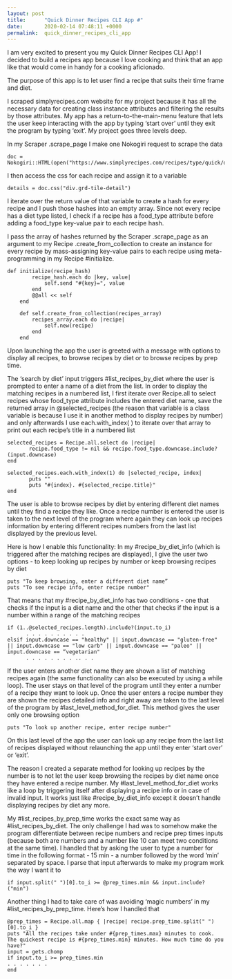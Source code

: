 ```yaml
---
layout: post
title:      "Quick Dinner Recipes CLI App #"
date:       2020-02-14 07:48:11 +0000
permalink:  quick_dinner_recipes_cli_app
---
```



I am very excited to present you my Quick Dinner Recipes CLI App!
I decided to build a recipes app because I love cooking and think that an app like that would come in handy for a cooking aficionado.

The purpose of this app is to let user find a recipe that suits their time frame and diet. 

I scraped simplyrecipes.com website for my project because it has all the necessary data for creating class instance attributes and filtering the results by those attributes. 
My app has a return-to-the-main-menu feature that lets the user keep interacting with the app by typing ‘start over’ until they exit the program by typing ‘exit’. My project goes three levels deep.

In my Scraper .scrape_page I make one Nokogiri request to scrape the data

```
doc = Nokogiri::HTML(open("https://www.simplyrecipes.com/recipes/type/quick/dinner/"))
```

I then access the css for each recipe and assign it to a variable

```
details = doc.css("div.grd-tile-detail")
```

I iterate over the return value of that variable to create a hash for every recipe and I push those hashes into an empty array. Since not every recipe has a diet type listed, I check if a recipe has a food_type attribute before adding a  food_type key-value pair to each recipe hash.

I pass the array of hashes returned by the Scraper .scrape_page as an argument to my Recipe .create_from_collection to create an instance for every recipe by mass-assigning key-value pairs to each recipe using meta-programming in my Recipe #initialize. 

```
def initialize(recipe_hash)
        recipe_hash.each do |key, value|
            self.send "#{key}=", value 
        end
        @@all << self
    end

    def self.create_from_collection(recipes_array)
        recipes_array.each do |recipe|
            self.new(recipe)
        end
    end
```

Upon launching the app the user is greeted with a message with options to display all recipes, to browse recipes by diet or to browse recipes by prep time. 

The ‘search by diet’ input triggers #list_recipes_by_diet where the user is prompted to enter a name of a diet from the list. In order to display the matching recipes in a numbered list, I first iterate over Recipe.all to select recipes whose food_type attribute includes the entered diet name, save the returned array in @selected_recipes (the reason that variable is a class variable is because I use it in another method to display recipes by number) and only afterwards I use each.with_index( )  to iterate over that array to print out each recipe’s title in a numbered list

```
selected_recipes = Recipe.all.select do |recipe|
       recipe.food_type != nil && recipe.food_type.downcase.include?(input.downcase)
end

selected_recipes.each.with_index(1) do |selected_recipe, index|
       puts "" 
       puts "#{index}. #{selected_recipe.title}"
end
```

The user is able to browse recipes by diet by entering different diet names until they find a recipe they like. Once a recipe number is entered the user is taken to the next level of the program where again they can look up recipes information by entering different recipes numbers from the last list displayed by the previous level. 

Here is how I enable this functionality: 
In my #recipe_by_diet_info (which is triggered after the matching recipes are displayed), I give the user two options - to keep looking up recipes by number or keep browsing recipes by diet 

```
puts "To keep browsing, enter a different diet name”
puts "To see recipe info, enter recipe number"
```

That means that my #recipe_by_diet_info has two conditions - one that checks if the input is a diet name and the other that checks if the input is a number within a range of the matching recipes

```
if (1..@selected_recipes.length).include?(input.to_i)
      . . . . . . . . . .
elsif input.downcase == "healthy" || input.downcase == "gluten-free" || input.downcase == "low carb" || input.downcase == "paleo" || input.downcase == “vegetarian"
      . . . . . . . . .. . . 
```

If the user enters another diet name they are shown a list of matching recipes again (the same functionality can also be executed by using a while loop).  The user stays on that level of the program until they enter a number of a recipe they want to look up. Once the user enters a recipe number they are shown the recipes detailed info and right away are taken to the last level of the program by #last_level_method_for_diet. This method gives the user only one browsing option

```
puts "To look up another recipe, enter recipe number"
```

On this last level of the app the user can look up any recipe from the last list of recipes displayed without relaunching the app until they enter ‘start over’ or ‘exit’.

The reason I created a separate method for looking up recipes by the number is to not let the user keep browsing the recipes by diet name once they have entered a recipe number.
My #last_level_method_for_diet works like a loop by triggering itself after displaying a recipe info or in case of invalid input. It works just like #recipe_by_diet_info except it doesn’t handle displaying recipes by diet any more.

My #list_recipes_by_prep_time works the exact same way as #list_recipes_by_diet. The only challenge I had was to somehow make the program differentiate between recipe numbers and recipe prep times inputs (because both are numbers and a number like 10 can meet two conditions at the same time). I handled that by asking the user to type a number for time in the following format - 15 min - a number followed by the word ‘min’ separated by space. I parse that input afterwards to make my program work the way I want it to

```
if input.split(" ")[0].to_i >= @prep_times.min && input.include?("min")
```

Another thing I had to take care of was avoiding ‘magic numbers’ in my #list_recipes_by_prep_time. Here’s how I handled that

```
@prep_times = Recipe.all.map { |recipe| recipe.prep_time.split(" ")[0].to_i }
puts "All the recipes take under #{prep_times.max} minutes to cook. The quickest recipe is #{prep_times.min} minutes. How much time do you have?"
input = gets.chomp 
if input.to_i >= prep_times.min
. . . . . . .  
end
```

















